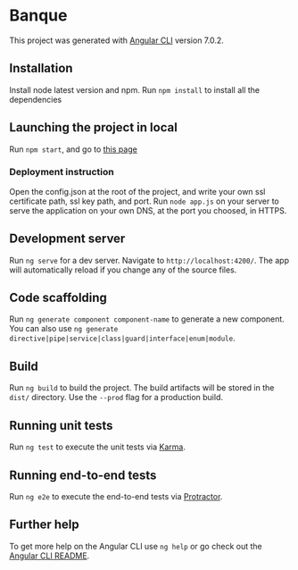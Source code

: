 # Banque

This project was generated with [Angular CLI](https://github.com/angular/angular-cli) version 7.0.2.



## Installation

Install node latest version and npm. Run ```npm install``` to install all the dependencies



## Launching the project in local

Run ```npm start```, and go to [this page](http://localhost:4200)

### Deployment instruction

Open the config.json at the root of the project, and write your own ssl certificate path, ssl key path, and port.
Run ```node app.js``` on your server to serve the application on your own DNS, at the port you choosed, in HTTPS.

## Development server

Run `ng serve` for a dev server. Navigate to `http://localhost:4200/`. The app will automatically reload if you change any of the source files.

## Code scaffolding

Run `ng generate component component-name` to generate a new component. You can also use `ng generate directive|pipe|service|class|guard|interface|enum|module`.

## Build

Run `ng build` to build the project. The build artifacts will be stored in the `dist/` directory. Use the `--prod` flag for a production build.

## Running unit tests

Run `ng test` to execute the unit tests via [Karma](https://karma-runner.github.io).

## Running end-to-end tests

Run `ng e2e` to execute the end-to-end tests via [Protractor](http://www.protractortest.org/).

## Further help

To get more help on the Angular CLI use `ng help` or go check out the [Angular CLI README](https://github.com/angular/angular-cli/blob/master/README.md).
